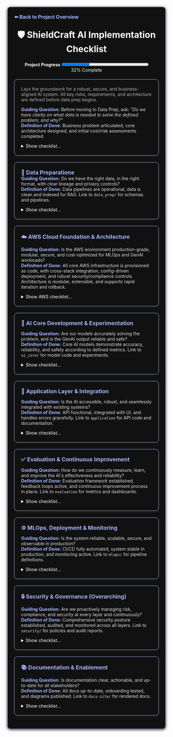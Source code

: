 <section style="border:1px solid #a5b4fc; border-radius:10px; margin:1.5em 0; box-shadow:0 2px 8px #222; padding:1.5em; background:#111; color:#fff;">
<div style="margin-bottom:1.5em;">
  <a href="../../README.md" style="color:#a5b4fc; font-weight:bold; text-decoration:none; font-size:1.1em;">⬅️ Back to Project Overview</a>
</div>
<h1 align="center" style="margin-top:0; font-size:2em;">🛡️ ShieldCraft AI Implementation Checklist</h1>
<div id="progress-bar" align="center" style="margin-bottom:1.5em;">
  <strong>Project Progress</strong>
  <progress id="shieldcraft-progress" value="32" max="100" style="width: 60%; height: 18px;"></progress>
  <div id="progress-label">32% Complete</div>
</div>
<section style="border:1px solid #a5b4fc; border-radius:10px; margin:1.5em 0; box-shadow:0 2px 8px #222; padding:1.5em; background:#111; color:#fff;">

<div style="margin-bottom:1em;">
  <span style="color:#b3b3b3; font-size:1em;">Lays the groundwork for a robust, secure, and business-aligned AI system. All key risks, requirements, and architecture are defined before data prep begins.</span>
</div>

<div>
  <span style="color:#a5b4fc; font-weight:bold;">Guiding Question:</span> <span style="color:#e0e0e0;">Before moving to Data Prep, ask: <em>"Do we have clarity on what data is needed to solve the defined problem, and why?"</em></span>
</div>
<div style="margin-bottom: 1em;">
  <span style="color:#a5b4fc; font-weight:bold;">Definition of Done:</span> <span style="color:#e0e0e0;">Business problem articulated, core architecture designed, and initial cost/risk assessments completed.</span>
</div>

<details id="foundation-checklist">
<summary>Show checklist…</summary>

- 🟩 [Finalize business case, value proposition, and unique differentiators](./business_case.md)
- 🟩 [User profiles, pain points, value proposition, and ROI articulated](./user_profiles.md)
- 🟩 [Define project scope, MVP features, and success metrics](./project_scope.md)
- 🟩 [Clear, business-aligned project objective documented](./project_objective.md)
- 🟩 [Data sources and expected outputs specified](./data_sources.md)
- 🟩 [Baseline infrastructure and cloud usage estimated](./infra_estimate.md)
- 🟩 [Address ethics, safety, and compliance requirements](./ethics_compliance.md)
    - 🟩 Conduct initial bias audit
    - 🟩 Draft hallucination mitigation strategy
    - 🟩 Obtain legal review for data privacy plan
    - 🟩 Document compliance requirements (GDPR, SOC2, etc.)
    - 🟩 Schedule regular compliance reviews
    - 🟩 Establish Security Architecture Review Board (see [Security & Governance](./security_governance.md))
- 🟩 [Technical, ethical, and operational risks identified with mitigation strategies](./risks_mitigation.md)
- 🟩 [Threat modeling and adversarial testing (e.g., red teaming GenAI outputs)](./security_governance.md)
- 🟩 [Privacy impact assessments and regular compliance reviews (GDPR, SOC2, etc.)](./privacy_impact_assessment.md)
- 🟩 [Set up project structure, version control, and Docusaurus documentation](./project_structure.md)
- 🟩 [Modular system layers, MLOps flow, and security/data governance designed](./modular_mlops_governance.md)
- 🟩 [Dockerfiles and Compose hardened for security, reproducibility, and best practices](./docker_hardening.md)
- 🟩 [Noxfile and developer workflow automation in place](./noxfile_workflow.md)
- 🟩 [Commit script unified, automating checks, versioning, and progress](./commit_script.md)
- 🟩 Deliverables: [business case summary](./business_case.md), [MLOps diagram](./modular_mlops_governance.md), [risk log](./risk_log.md), [cost model](./infra_estimate.md), and [ADRs](./adrs.md)
- 🟩 <strong>Production-grade AWS MLOps stack architecture implemented and tested</strong> ([architecture & dependency map](./aws_stack_architecture.md))
    - 🟩 All major AWS stacks (networking, storage, compute, data, security, monitoring) provisioned via CDK
    - 🟩 Pydantic config validation, advanced tagging, and parameterization enforced
    - 🟩 Cross-stack resource sharing and dependency injection established
    - 🟩 Security, compliance, and monitoring integrated (CloudWatch, SNS, Config, IAM boundaries)
    - 🟩 S3 lifecycle, cost controls, and budget alarms implemented
    - 🟩 294+ automated tests covering happy/unhappy paths, config validation, and outputs
    - 🟩 Comprehensive documentation for stack interactions and outputs ([see details](./aws_stack_architecture.md))

---
### MSK + Lambda Integration To-Do List

- 🟥 Ensure Lambda execution role has least-privilege Kafka permissions, scoped to MSK cluster ARN
- 🟥 Deploy Lambda in private subnets with correct security group(s)
- 🟥 Confirm security group allows Lambda-to-MSK broker connectivity (TLS port)
- 🟥 Set up CloudWatch alarms for Lambda errors, throttles, and duration
- 🟥 Set up CloudWatch alarms for MSK broker health, under-replicated partitions, and storage usage
- 🟥 Route alarm notifications to the correct email/SNS topic
- 🟥 Implement and test the end-to-end MSK + Lambda topic creation flow
- 🟥 Update documentation for MSK + Lambda integration, including troubleshooting steps

 </details></section>

 <section style="border:1px solid #a5b4fc; border-radius:10px; margin:1.5em 0; box-shadow:0 2px 8px #222; padding:1.5em; background:#111; color:#fff;">
<strong style="font-size:1.25em; color:#a5b4fc;">💾 Data Preparatione</strong>

<div>
  <span style="color:#a5b4fc; font-weight:bold;">Guiding Question:</span> <span style="color:#e0e0e0;">Do we have the right data, in the right format, with clear lineage and privacy controls?</span>
</div>
<div style="margin-bottom: 1em;">
  <span style="color:#a5b4fc; font-weight:bold;">Definition of Done:</span> <span style="color:#e0e0e0;">Data pipelines are operational, data is clean and indexed for RAG. Link to <code>data_prep/</code> for schemas and pipelines.</span>
</div>
<details>
<summary>Show checklist…</summary>

- 🟩 [Identify and document all required data sources (logs, threat feeds, reports, configs)](./data_sources_required.md)
- 🟩 [Data ingestion, cleaning, normalization, privacy, and versioning](./data_ingestion_cleaning.md)
    - 🟥 [Build data ingestion pipelines](./build_data_ingestion_pipelines.md)
        - 🟩 Set up Amazon MSK (Kafka) cluster with topic creation
        - 🟥 Integrate Airbyte for connector-based data integration
        - 🟥 Implement AWS Lambda for event-driven ingestion and pre-processing
        - 🟥 Configure Amazon OpenSearch Ingestion for logs, metrics, and traces
        - 🟥 Build AWS Glue jobs for batch ETL and normalization
        - 🟥 Store raw and processed data in Amazon S3 data lake
        - 🟥 Enforce governance and privacy with AWS Lake Formation
        - 🟥 Add data quality checks (Great Expectations, Deequ)
    - 🟥 Implement data cleaning, normalization, and structuring
    - 🟥 Ensure data privacy (masking, anonymization) and compliance (GDPR, HIPAA, etc.)
    - 🟥 Establish data versioning for reproducibility
    - 🟥 Design and implement data retention policies
    - 🟥 Implement and document data deletion/right-to-be-forgotten workflows (GDPR)
    - 🟩 [Modular data flows and schemas for different data sources](./data_prep/data_inputs_overview.md)
- 🟥 Data lineage and audit trails for all data flows and model decisions
    - 🟥 Define and test disaster recovery, backup, and restore procedures for all critical data and services
- 🟥 Text chunking strategy defined and implemented for RAG
    - 🟥 Experiment with various chunking sizes and overlaps (e.g., fixed, semantic, recursive)
    - 🟥 Handle metadata preservation during chunking
- 🟥 Embedding model selection and experimentation for relevant data types
    - 🟥 Evaluate different embedding models (e.g., Bedrock Titan, open-source options)
    - 🟥 Establish benchmarking for embedding quality
- 🟥 Vector database (or `pgvector`) setup and population
    - 🟥 Select appropriate vector store (e.g., Pinecone, Weaviate, pgvector)
    - 🟥 Implement ingestion pipeline for creating and storing embeddings
    - 🟥 Optimize vector indexing for retrieval speed
    - 🟥 Implement re-ranking mechanisms for retrieved documents (e.g., Cohere Rerank, cross-encoders)

</details></section>

 <section style="border:1px solid #a5b4fc; border-radius:10px; margin:1.5em 0; box-shadow:0 2px 8px #222; padding:1.5em; background:#111; color:#fff;">
<strong style="font-size:1.25em; color:#a5b4fc;">☁️ AWS Cloud Foundation & Architecture</strong>
<div style="margin-top: 1em">
  <span style="color:#a5b4fc; font-weight:bold;">Guiding Question:</span> <span style="color:#e0e0e0;">Is the AWS environment production-grade, modular, secure, and cost-optimized for MLOps and GenAI workloads?</span>
</div>
<div style="margin-bottom:1em;">
  <span style="color:#a5b4fc; font-weight:bold;">Definition of Done:</span> <span style="color:#e0e0e0;">All core AWS infrastructure is provisioned as code, with cross-stack integration, config-driven deployment, and robust security/compliance controls. Architecture is modular, extensible, and supports rapid iteration and rollback.</span>
</div>
<details>
<summary>Show AWS checklist…</summary>

<!-- Expanded AWS Cloud Foundation & Architecture achievements -->
- 🟩 <a href="https://docs.aws.amazon.com/organizations/latest/userguide/orgs_introduction.html" style="color:#a5b4fc;">Multi-account, multi-environment AWS Organization structure</a> with strict separation of dev, staging, and prod, supporting least-privilege and blast radius reduction.
- 🟩 Modular <a href="https://docs.aws.amazon.com/cdk/latest/guide/resources.html" style="color:#a5b4fc;">CDK stacks</a> for all major AWS services (<a href="https://docs.aws.amazon.com/vpc/latest/userguide/" style="color:#a5b4fc;">VPC</a>, <a href="https://docs.aws.amazon.com/s3/index.html" style="color:#a5b4fc;">S3</a>, <a href="https://docs.aws.amazon.com/glue/latest/dg/" style="color:#a5b4fc;">Glue</a>, <a href="https://docs.aws.amazon.com/msk/latest/developerguide/" style="color:#a5b4fc;">MSK</a>, <a href="https://docs.aws.amazon.com/lambda/latest/dg/welcome.html" style="color:#a5b4fc;">Lambda</a>, <a href="https://docs.airbyte.com/" style="color:#a5b4fc;">Airbyte</a>, <a href="https://opensearch.org/docs/latest/" style="color:#a5b4fc;">OpenSearch</a>, <a href="https://docs.aws.amazon.com/lake-formation/latest/dg/" style="color:#a5b4fc;">Lake Formation</a>, <a href="https://docs.aws.amazon.com/sagemaker/latest/dg/" style="color:#a5b4fc;">SageMaker</a>, <a href="https://docs.aws.amazon.com/cloudwatch/" style="color:#a5b4fc;">CloudWatch</a>, <a href="https://docs.aws.amazon.com/sns/latest/dg/sns-getting-started.html" style="color:#a5b4fc;">SNS</a>, <a href="https://docs.aws.amazon.com/config/latest/developerguide/" style="color:#a5b4fc;">Config</a>, <a href="https://docs.aws.amazon.com/IAM/latest/UserGuide/" style="color:#a5b4fc;">IAM</a>, <a href="https://docs.aws.amazon.com/guardduty/latest/ug/what-is-guardduty.html" style="color:#a5b4fc;">GuardDuty</a>, <a href="https://docs.aws.amazon.com/securityhub/latest/userguide/what-is-securityhub.html" style="color:#a5b4fc;">Security Hub</a>, <a href="https://docs.aws.amazon.com/inspector/latest/userguide/what-is-inspector.html" style="color:#a5b4fc;">Inspector</a>), each refactored for maintainability and extensibility.
- 🟩 Advanced cross-stack resource sharing and dependency injection, enabling secure, DRY, and scalable infrastructure composition.
- 🟩 <a href="https://docs.pydantic.dev/" style="color:#a5b4fc;">Pydantic</a>-driven config validation and parameterization, enforcing schema correctness and preventing misconfiguration at deploy time.
- 🟩 Automated tagging and metadata propagation across all resources for cost allocation, compliance, and auditability.
- 🟩 Hardened <a href="https://docs.aws.amazon.com/IAM/latest/UserGuide/" style="color:#a5b4fc;">IAM roles</a>, policies, and boundary enforcement, with automated least-privilege checks and centralized secrets management via <a href="https://docs.aws.amazon.com/secretsmanager/latest/userguide/intro.html" style="color:#a5b4fc;">AWS Secrets Manager</a>.
- 🟩 <a href="https://github.com/99designs/aws-vault" style="color:#a5b4fc;">AWS Vault</a> integration for secure credential management and developer onboarding.
- 🟩 Automated <a href="https://docs.aws.amazon.com/s3/index.html" style="color:#a5b4fc;">S3</a> lifecycle policies, encryption, and access controls for all data lake buckets.
- 🟩 End-to-end cost controls and budget alarms, with <a href="https://docs.aws.amazon.com/cloudwatch/" style="color:#a5b4fc;">CloudWatch</a> and <a href="https://docs.aws.amazon.com/sns/latest/dg/sns-getting-started.html" style="color:#a5b4fc;">SNS</a> integration for real-time alerting.
- 🟩 Cloud-native hardening stack (<a href="https://docs.aws.amazon.com/guardduty/latest/ug/what-is-guardduty.html" style="color:#a5b4fc;">GuardDuty</a>, <a href="https://docs.aws.amazon.com/securityhub/latest/userguide/what-is-securityhub.html" style="color:#a5b4fc;">Security Hub</a>, <a href="https://docs.aws.amazon.com/inspector/latest/userguide/what-is-inspector.html" style="color:#a5b4fc;">Inspector</a>) with automated findings aggregation and remediation hooks.
- 🟩 Automated <a href="https://docs.aws.amazon.com/cdk/latest/guide/testing.html" style="color:#a5b4fc;">integration tests</a> for all critical AWS resources, covering both happy and unhappy paths, and validating cross-stack outputs.
- 🟩 Comprehensive documentation for stack interactions, outputs, and architectural decisions, supporting onboarding and audit requirements.
- 🟩 <a href="https://docs.github.com/en/actions" style="color:#a5b4fc;">GitHub Actions CI/CD pipeline</a> for automated build, test, and deployment of all infrastructure code.
- 🟩 Automated dependency management and patching via <a href="https://python-poetry.org/" style="color:#a5b4fc;">Poetry</a>, ensuring reproducible builds and secure supply chain.
- 🟩 Modular, environment-parameterized deployment scripts and commit automation for rapid iteration and rollback.
- 🟩 Centralized error handling, smoke tests, and post-deployment validation for infrastructure reliability.
- 🟩 Secure, reproducible <a href="https://docs.docker.com/" style="color:#a5b4fc;">Dockerfiles</a> and <a href="https://docs.docker.com/compose/" style="color:#a5b4fc;">Compose files</a> for local and cloud development, with best practices enforced.
- 🟩 Continuous compliance monitoring (<a href="https://docs.aws.amazon.com/config/latest/developerguide/" style="color:#a5b4fc;">Config</a>, <a href="https://docs.aws.amazon.com/cloudwatch/" style="color:#a5b4fc;">CloudWatch</a>, custom rules) and regular security architecture reviews.

</details></section>

<section style="border:1px solid #a5b4fc; border-radius:10px; margin:1.5em 0; box-shadow:0 2px 8px #222; padding:1.5em; background:#111; color:#fff;">
<strong style="font-size:1.25em; color:#a5b4fc;">🧠 AI Core Development & Experimentation</strong>
<div style="margin-top:1em;">
  <span style="color:#a5b4fc; font-weight:bold;">Guiding Question:</span> <span style="color:#e0e0e0;">Are our models accurately solving the problem, and is the GenAI output reliable and safe?</span>
</div>
<div style="margin-bottom:1em;">
  <span style="color:#a5b4fc; font-weight:bold;">Definition of Done:</span> <span style="color:#e0e0e0;">Core AI models demonstrate accuracy, reliability, and safety according to defined metrics. Link to <code>ai_core/</code> for model code and experiments.</span>
</div>
<details>
<summary>Show checklist…</summary>

- 🟥 Select primary and secondary Foundation Models (FMs) from Amazon Bedrock
- 🟥 Define core AI strategy (RAG, fine-tuning, hybrid approach)
- 🟥 LangChain integration for orchestration and prompt management
- 🟥 Prompt Engineering lifecycle implemented:
    - 🟥 Prompt versioning and prompt registry
    - 🟥 Prompt approval workflow
    - 🟥 Prompt experimentation framework
    - 🟥 Integration of human-in-the-loop (HITL) for continuous prompt refinement
    - 🟥 Guardrails and safety mechanisms for GenAI outputs:
        - 🟥 Establish Responsible AI governance: bias monitoring, model risk management, and audit trails
        - 🟥 Implement content moderation APIs/filters
        - 🟥 Define toxicity thresholds and response strategies
        - 🟥 Establish mechanisms for red-teaming GenAI outputs (e.g., adversarial prompt generation and testing)
- 🟥 RAG pipeline prototyping and optimization:
    - 🟥 Implement efficient retrieval from vector store
    - 🟥 Context window management for LLMs
- 🟥 LLM output parsing and validation (e.g., Pydantic for structured output)
- 🟥 Address bias, fairness, and transparency in model outputs
- 🟥 Implement explainability for key AI decisions where possible
- 🟥 Automated prompt evaluation metrics and frameworks
- 🟥 Model loading, inference, and resource optimization
- 🟥 Experiment tracking and versioning (MLflow/SageMaker Experiments)
- 🟥 Model registry and rollback capabilities (SageMaker Model Registry)
- 🟥 Establish baseline metrics for model performance
- 🟥 Cost tracking and optimization for LLM inference (per token, per query)
- 🟥 LLM-specific evaluation metrics:
    - 🟥 Hallucination rate (quantified)
    - 🟥 Factuality score
    - 🟥 Coherence and fluency metrics
    - 🟥 Response latency per token
    - 🟥 Relevance to query
- 🟥 Model and Prompt card generation for documentation
- 🟥 Implement canary and shadow testing for new models/prompts

</details></section>

<section style="border:1px solid #a5b4fc; border-radius:10px; margin:1.5em 0; box-shadow:0 2px 8px #222; padding:1.5em; background:#111; color:#fff;">
<strong style="font-size:1.25em; color:#a5b4fc;">🚀 Application Layer & Integration</strong>
<div style="margin-top:1em;">
  <span style="color:#a5b4fc; font-weight:bold;">Guiding Question:</span> <span style="color:#e0e0e0;">Is the AI accessible, robust, and seamlessly integrated with existing systems?</span>
</div>
<div style="margin-bottom:1em;">
  <span style="color:#a5b4fc; font-weight:bold;">Definition of Done:</span> <span style="color:#e0e0e0;">API functional, integrated with UI, and handles errors gracefully. Link to <code>application</code> for API code and documentation.</span>
</div>
<details>
<summary>Show checklist…</summary>

- 🟥 Define Core API endpoints for AI services
- 🟥 Build production-ready, scalable API (FastAPI, Flask, etc.)
- 🟥 Input/output validation and data serialization
- 🟥 User Interface (UI) integration for analyst dashboard
- 🟥 Implement LangChain Chains and Agents for complex workflows
- 🟥 LangChain Memory components for conversational context
- 🟥 Robust error handling and graceful fallbacks for API and LLM responses
    - 🟥 API resilience and rate limiting mechanisms
    - 🟥 Implement API abuse prevention (WAF, throttling, DDoS protection)
- 🟥 Secure prompt handling and sensitive data redaction at the application layer
- 🟥 Develop example clients/SDKs for API consumption
- 🟥 Implement API Gateway (AWS API Gateway) for secure access
- 🟥 Automated API documentation generation (e.g., OpenAPI/Swagger)

</details></section>

<section style="border:1px solid #a5b4fc; border-radius:10px; margin:1.5em 0; box-shadow:0 2px 8px #222; padding:1.5em; background:#111; color:#fff;">
<strong style="font-size:1.25em; color:#a5b4fc;">✅ Evaluation & Continuous Improvement</strong>
<div style="margin-top:1em;">
  <span style="color:#a5b4fc; font-weight:bold;">Guiding Question:</span> <span style="color:#e0e0e0;">How do we continuously measure, learn, and improve the AI's effectiveness and reliability?</span>
</div>
<div style="margin-bottom:1em;">
  <span style="color:#a5b4fc; font-weight:bold;">Definition of Done:</span> <span style="color:#e0e0e0;">Evaluation framework established, feedback loops active, and continuous improvement process in place. Link to <code>evaluation</code> for metrics and dashboards.</span>
</div>
<details>
<summary>Show checklist…</summary>

- 🟥 Automated evaluation metrics and dashboards (e.g., RAG evaluation tools for retrieval relevance, faithfulness, answer correctness)
- 🟥 Human-in-the-loop (HITL) feedback mechanisms for all GenAI outputs
- 🟥 Implement user feedback loop for feature requests and issues
- 🟥 LLM-specific monitoring: toxicity drift, hallucination rates, contextual relevance
- 🟥 Real-time alerting for performance degradation or anomalies
- 🟥 A/B testing framework for prompts, models, and RAG configurations
- 🟥 Usage analytics and adoption tracking
- 🟥 Continuous benchmarking and optimization for performance and cost
- 🟥 Iterative prompt, model, and data retrieval refinement processes
- 🟥 Regular stakeholder feedback sessions and roadmap alignment

</details></section>

<section style="border:1px solid #a5b4fc; border-radius:10px; margin:1.5em 0; box-shadow:0 2px 8px #222; padding:1.5em; background:#111; color:#fff;">
<strong style="font-size:1.25em; color:#a5b4fc;">⚙️ MLOps, Deployment & Monitoring</strong>
<div style="margin-top:1em;">
  <span style="color:#a5b4fc; font-weight:bold;">Guiding Question:</span> <span style="color:#e0e0e0;">Is the system reliable, scalable, secure, and observable in production?</span>
</div>
<div style="margin-bottom:1em;">
  <span style="color:#a5b4fc; font-weight:bold;">Definition of Done:</span> <span style="color:#e0e0e0;">CI/CD fully automated, system stable in production, and monitoring active. Link to <code>mlops/</code> for pipeline definitions.</span>
</div>
<details>
<summary>Show checklist…</summary>

- 🟥 Infrastructure as Code (IaC) with AWS CDK for all cloud resources
- 🟥 CI/CD pipelines (GitHub Actions) for automated build, test, and deployment
- 🟩 Containerization (Docker)
- 🟥 Orchestration (Kubernetes/AWS EKS)
- 🟩 Pre-commit and pre-push hooks for code quality checks
- 🟩 Automated dependency and vulnerability patching
- 🟥 Secrets scanning in repositories and CI/CD pipelines
- 🟥 Build artifact signing and verification
- 🟥 Secure build environment (e.g., ephemeral runners)
- 🟥 Deployment approval gates and manual review processes
- 🟥 Automated rollback and canary deployment strategies
- 🟥 Post-deployment validation checks (smoke tests, integration tests)
    - 🟥 Continuous monitoring for cost, performance, data/concept drift
    - 🟥 Implement cloud cost monitoring, alerting, and FinOps best practices (AWS Cost Explorer, budgets, tagging, reporting)
- 🟥 Secure authentication, authorization, and configuration management
- 🟩 [Secrets management](security/aws-secrets-management.md) (AWS Secrets Vault)
    - 🟥 IAM roles and fine-grained access control
    - 🟥 Schedule regular IAM access reviews and user lifecycle management
- 🟩 Multi-environment support (dev, staging, prod)
- 🟩 Automated artifact management (models, data, embeddings)
- 🟩 Robust error handling in automation scripts
- 🟥 Automated smoke and integration tests, triggered after build/deploy
- 🟥 Static type checks enforced in CI/CD using Mypy
- 🟥 Code coverage tracked and reported via Pytest-cov
- 🟥 Automated Jupyter notebook dependency management and validation (via Nox and Nbval)
- 🟥 Automated SageMaker training jobs launched via Nox and parameterized config
- 🟩 Streamlined local development (Nox, Docker Compose)
    - 🟥 Command Line Interface (CLI) tools for common operations
    - 🟥 Automate SBOM generation and review third-party dependencies for supply chain risk
    - 🟥 Define release management and versioning policies for all major components

</details></section>

<section style="border:1px solid #a5b4fc; border-radius:10px; margin:1.5em 0; box-shadow:0 2px 8px #222; padding:1.5em; background:#111; color:#fff;">
<strong style="font-size:1.25em; color:#a5b4fc;">🔒 Security & Governance (Overarching)</strong>
<div style="margin-top:1em;">
  <span style="color:#a5b4fc; font-weight:bold;">Guiding Question:</span> <span style="color:#e0e0e0;">Are we proactively managing risk, compliance, and security at every layer and continuously?</span>
</div>
<div style="margin-bottom:1em;">
  <span style="color:#a5b4fc; font-weight:bold;">Definition of Done:</span> <span style="color:#e0e0e0;">Comprehensive security posture established, audited, and monitored across all layers. Link to <code>security/</code> for policies and audit reports.</span>
</div>
<details>
<summary>Show checklist…</summary>

- 🟥 Establish Security Architecture Review Board (if not already in place)
- 🟥 Conduct regular Security Audits (internal and external)
- 🟥 Implement Continuous compliance monitoring (GDPR, SOC2, etc.)
- 🟥 Develop a Security Incident Response Plan and corresponding runbooks
    - 🟥 Implement Centralized audit logging and access reviews
    - 🟥 Develop SRE runbooks, on-call rotation, and incident management for production support
- 🟥 Document and enforce Security Policies and Procedures
- 🟥 Proactive identification and mitigation of Technical, Ethical, and Operational risks
- 🟥 Leverage AWS security services (Security Hub, GuardDuty, Config) for enterprise posture
- 🟥 Ensure data lineage and audit trails are established and maintained for all data flows and model decisions
- 🟥 Implement Automated security scanning for code, containers, and dependencies (SAST, DAST, SBOM)
- 🟥 Secure authentication, authorization, and secrets management across all services
- 🟥 Define and enforce IAM roles and fine-grained access controls
- 🟥 Regularly monitor for Infrastructure drift and automated remediation for security configurations

</details></section>

<section style="border:1px solid #a5b4fc; border-radius:10px; margin:1.5em 0; box-shadow:0 2px 8px #222; padding:1.5em; background:#111; color:#fff;">
<strong style="font-size:1.25em; color:#a5b4fc;">📚 Documentation & Enablement</strong>
<div style="margin-top:1em;">
  <span style="color:#a5b4fc; font-weight:bold;">Guiding Question:</span> <span style="color:#e0e0e0;">Is documentation clear, actionable, and up-to-date for all stakeholders?</span>
</div>
<div style="margin-bottom:1em;">
  <span style="color:#a5b4fc; font-weight:bold;">Definition of Done:</span> <span style="color:#e0e0e0;">All docs up-to-date, onboarding tested, and diagrams published. Link to <code>docs-site/</code> for rendered docs.</span>
</div>
<details>
<summary>Show checklist…</summary>

- 🟩 Maintain up-to-date Docusaurus documentation for all major components
- 🟩 Automated checklist progress bar update
- 🟥 Architecture diagrams and sequence diagrams for all major flows
- 🟥 Document onboarding, architecture, and usage for developers and analysts
- 🟩 Add “How to contribute” and “Getting started” guides
- 🟥 Automated onboarding scripts (e.g., one-liner to set up local/dev environment)
- 🟥 Pre-built Jupyter notebook templates for common workflows
- 🟥 End-to-end usage walkthroughs (from data ingestion to GenAI output)
- 🟥 Troubleshooting and FAQ section
    - 🟥 Regularly update changelog and roadmap
    - 🟥 Set up customer support/feedback channels and integrate feedback into roadmap
- 🟥 Changelog automation and release notes
- 🟥 Automated notebook dependency management and validation
- 🟥 Automated notebook validation in CI/CD
- 🟥 Code quality and consistent style enforced (Ruff, Poetry)
- 🟥 Contribution guidelines for prompt engineering and model adapters
- 🟥 All automation and deployment workflows parameterized for environments
- 🟥 Test coverage thresholds and enforcement
- 🟥 End-to-end tests simulating real analyst workflows
- 🟥 Fuzz testing for API and prompt inputs

</details>
